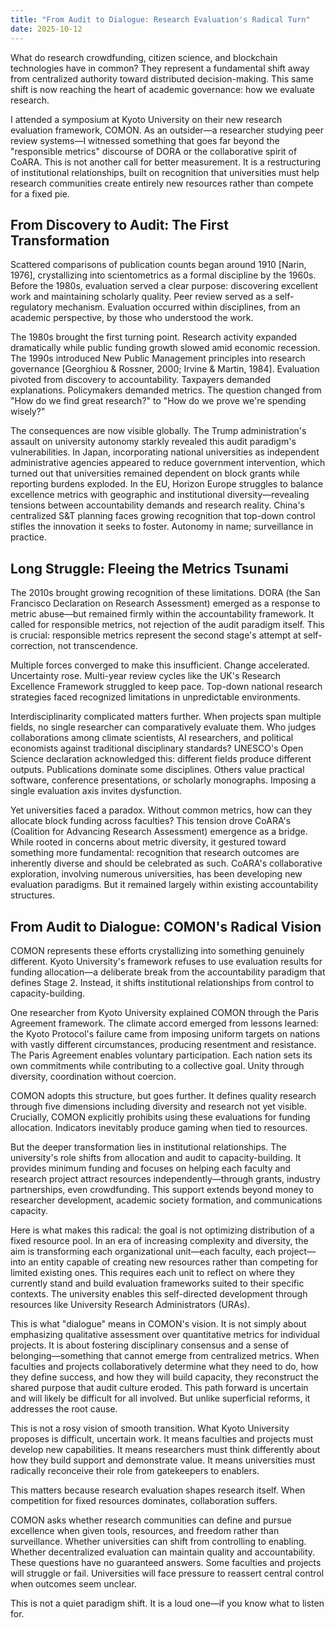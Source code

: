 ```yaml
---
title: "From Audit to Dialogue: Research Evaluation's Radical Turn"
date: 2025-10-12
---
```


What do research crowdfunding, citizen science, and blockchain technologies have in common? They represent a fundamental shift away from centralized authority toward distributed decision-making. This same shift is now reaching the heart of academic governance: how we evaluate research.

I attended a symposium at Kyoto University on their new research evaluation framework, COMON. As an outsider—a researcher studying peer review systems—I witnessed something that goes far beyond the "responsible metrics" discourse of DORA or the collaborative spirit of CoARA. This is not another call for better measurement. It is a restructuring of institutional relationships, built on recognition that universities must help research communities create entirely new resources rather than compete for a fixed pie.

## From Discovery to Audit: The First Transformation

Scattered comparisons of publication counts began around 1910 [Narin, 1976], crystallizing into scientometrics as a formal discipline by the 1960s. Before the 1980s, evaluation served a clear purpose: discovering excellent work and maintaining scholarly quality. Peer review served as a self-regulatory mechanism. Evaluation occurred within disciplines, from an academic perspective, by those who understood the work.

The 1980s brought the first turning point. Research activity expanded dramatically while public funding growth slowed amid economic recession. The 1990s introduced New Public Management principles into research governance [Georghiou & Rossner, 2000; Irvine & Martin, 1984]. Evaluation pivoted from discovery to accountability. Taxpayers demanded explanations. Policymakers demanded metrics. The question changed from "How do we find great research?" to "How do we prove we're spending wisely?"

The consequences are now visible globally. The Trump administration's assault on university autonomy starkly revealed this audit paradigm's vulnerabilities. In Japan, incorporating national universities as independent administrative agencies appeared to reduce government intervention, which turned out that universities remained dependent on block grants while reporting burdens exploded. In the EU, Horizon Europe struggles to balance excellence metrics with geographic and institutional diversity—revealing tensions between accountability demands and research reality. China's centralized S&T planning faces growing recognition that top-down control stifles the innovation it seeks to foster. Autonomy in name; surveillance in practice.

## Long Struggle: Fleeing the Metrics Tsunami

The 2010s brought growing recognition of these limitations. DORA (the San Francisco Declaration on Research Assessment) emerged as a response to metric abuse—but remained firmly within the accountability framework. It called for responsible metrics, not rejection of the audit paradigm itself. This is crucial: responsible metrics represent the second stage's attempt at self-correction, not transcendence.

Multiple forces converged to make this insufficient. Change accelerated. Uncertainty rose. Multi-year review cycles like the UK's Research Excellence Framework struggled to keep pace. Top-down national research strategies faced recognized limitations in unpredictable environments.

Interdisciplinarity complicated matters further. When projects span multiple fields, no single researcher can comparatively evaluate them. Who judges collaborations among climate scientists, AI researchers, and political economists against traditional disciplinary standards? UNESCO's Open Science declaration acknowledged this: different fields produce different outputs. Publications dominate some disciplines. Others value practical software, conference presentations, or scholarly monographs. Imposing a single evaluation axis invites dysfunction.

Yet universities faced a paradox. Without common metrics, how can they allocate block funding across faculties? This tension drove CoARA's (Coalition for Advancing Research Assessment) emergence as a bridge. While rooted in concerns about metric diversity, it gestured toward something more fundamental: recognition that research outcomes are inherently diverse and should be celebrated as such. CoARA's collaborative exploration, involving numerous universities, has been developing new evaluation paradigms. But it remained largely within existing accountability structures.

## From Audit to Dialogue: COMON's Radical Vision

COMON represents these efforts crystallizing into something genuinely different. Kyoto University's framework refuses to use evaluation results for funding allocation—a deliberate break from the accountability paradigm that defines Stage 2. Instead, it shifts institutional relationships from control to capacity-building.

One researcher from Kyoto University explained COMON through the Paris Agreement framework. The climate accord emerged from lessons learned: the Kyoto Protocol's failure came from imposing uniform targets on nations with vastly different circumstances, producing resentment and resistance. The Paris Agreement enables voluntary participation. Each nation sets its own commitments while contributing to a collective goal. Unity through diversity, coordination without coercion.

COMON adopts this structure, but goes further. It defines quality research through five dimensions including diversity and research not yet visible. Crucially, COMON explicitly prohibits using these evaluations for funding allocation. Indicators inevitably produce gaming when tied to resources.

But the deeper transformation lies in institutional relationships. The university's role shifts from allocation and audit to capacity-building. It provides minimum funding and focuses on helping each faculty and research project attract resources independently—through grants, industry partnerships, even crowdfunding. This support extends beyond money to researcher development, academic society formation, and communications capacity.

Here is what makes this radical: the goal is not optimizing distribution of a fixed resource pool. In an era of increasing complexity and diversity, the aim is transforming each organizational unit—each faculty, each project—into an entity capable of creating new resources rather than competing for limited existing ones. This requires each unit to reflect on where they currently stand and build evaluation frameworks suited to their specific contexts. The university enables this self-directed development through resources like University Research Administrators (URAs).

This is what "dialogue" means in COMON's vision. It is not simply about emphasizing qualitative assessment over quantitative metrics for individual projects. It is about fostering disciplinary consensus and a sense of belonging—something that cannot emerge from centralized metrics. When faculties and projects collaboratively determine what they need to do, how they define success, and how they will build capacity, they reconstruct the shared purpose that audit culture eroded. This path forward is uncertain and will likely be difficult for all involved. But unlike superficial reforms, it addresses the root cause.

This is not a rosy vision of smooth transition. What Kyoto University proposes is difficult, uncertain work. It means faculties and projects must develop new capabilities. It means researchers must think differently about how they build support and demonstrate value. It means universities must radically reconceive their role from gatekeepers to enablers.

This matters because research evaluation shapes research itself. When competition for fixed resources dominates, collaboration suffers.

COMON asks whether research communities can define and pursue excellence when given tools, resources, and freedom rather than surveillance. Whether universities can shift from controlling to enabling. Whether decentralized evaluation can maintain quality and accountability. These questions have no guaranteed answers. Some faculties and projects will struggle or fail. Universities will face pressure to reassert central control when outcomes seem unclear.

This is not a quiet paradigm shift. It is a loud one—if you know what to listen for.
